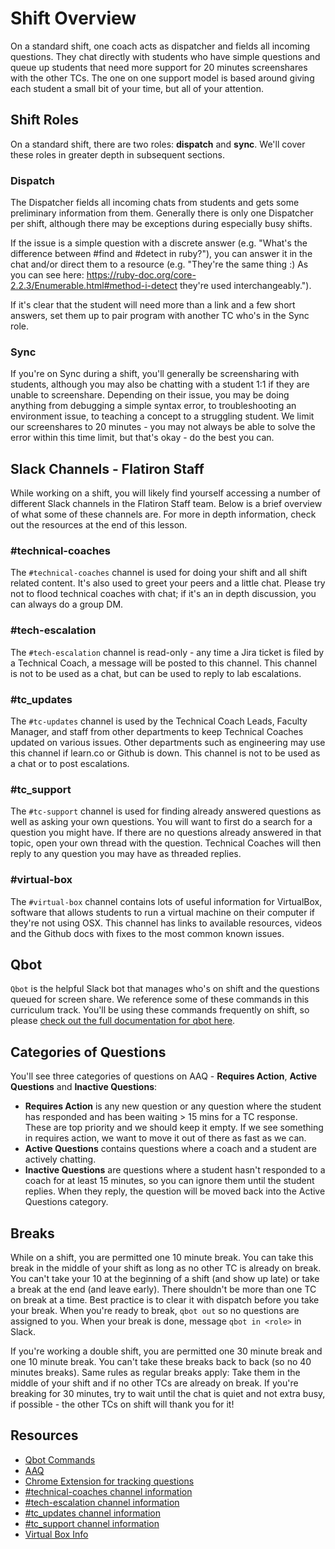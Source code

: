 # Shift Overview
On a standard shift, one coach acts as dispatcher and fields all incoming questions. They chat directly with students who have simple questions and queue up students that need more support for 20 minutes screenshares with the other TCs. The one on one support model is based around giving each student a small bit of your time, but all of your attention.

## Shift Roles
On a standard shift, there are two roles: **dispatch** and **sync**. We'll cover these roles in greater depth in subsequent sections.

### Dispatch
The Dispatcher fields all incoming chats from students and gets some preliminary information from them. Generally there is only one Dispatcher per shift, although there may be exceptions during especially busy shifts.

If the issue is a simple question with a discrete answer (e.g. "What's the difference between #find and #detect in ruby?"), you can answer it in the chat and/or direct them to a resource (e.g. "They're the same thing :) As you can see here: https://ruby-doc.org/core-2.2.3/Enumerable.html#method-i-detect they're used interchangeably.").

If it's clear that the student will need more than a link and a few short answers, set them up to pair program with another TC who's in the Sync role.

### Sync
If you're on Sync during a shift, you'll generally be screensharing with students, although you may also be chatting with a student 1:1 if they are unable to screenshare. Depending on their issue, you may be doing anything from debugging a simple syntax error, to troubleshooting an environment issue, to teaching a concept to a struggling student. We limit our screenshares to 20 minutes - you may not always be able to solve the error within this time limit, but that's okay - do the best you can.

## Slack Channels - Flatiron Staff
While working on a shift, you will likely find yourself accessing a number of different Slack channels in the Flatiron Staff team. Below is a brief overview of what some of these channels are. For more in depth information, check out the resources at the end of this lesson.

### #technical-coaches
The `#technical-coaches` channel is used for doing your shift and all shift related content. It's also used to greet your peers and a little chat. Please try not to flood technical coaches with chat; if it's an in depth discussion, you can always do a group DM.

### #tech-escalation
The `#tech-escalation` channel is read-only - any time a Jira ticket is filed by a Technical Coach, a message will be posted to this channel. This channel is not to be used as a chat, but can be used to reply to lab escalations.

### #tc_updates
The `#tc-updates` channel is used by the Technical Coach Leads, Faculty Manager, and staff from other departments to keep Technical Coaches updated on various issues. Other departments such as engineering may use this channel if learn.co or Github is down. This channel is not to be used as a chat or to post escalations.

### #tc_support
The `#tc-support` channel is used for finding already answered questions as well as asking your own questions. You will want to first do a search for a question you might have. If there are no questions already answered in that topic, open your own thread with the question. Technical Coaches will then reply to any question you may have as threaded replies.

### #virtual-box
The `#virtual-box` channel contains lots of useful information for VirtualBox, software that allows students to run a virtual machine on their computer if they're not using OSX. This channel has links to available resources, videos and the Github docs with fixes to the most common known issues.

## Qbot
`Qbot` is the helpful Slack bot that manages who's on shift and the questions queued for screen share. We reference some of these commands in this curriculum track. You'll be using these commands frequently on shift, so please [check out the full documentation for qbot here](https://github.com/flatiron-labs/technical-coach-resources/blob/master/qbot.md).

## Categories of Questions
You'll see three categories of questions on AAQ - **Requires Action**, **Active Questions** and **Inactive Questions**:

- **Requires Action** is any new question or any question where the student has responded and has been waiting > 15 mins for a TC response. These are top priority and we should keep it empty. If we see something in requires action, we want to move it out of there as fast as we can.
- **Active Questions** contains questions where a coach and a student are actively chatting.
- **Inactive Questions** are questions where a student hasn't responded to a coach for at least 15 minutes, so you can ignore them until the student replies. When they reply, the question will be moved back into the Active Questions category.

## Breaks
While on a shift, you are permitted one 10 minute break. You can take this break in the middle of your shift as long as no other TC is already on break. You can't take your 10 at the beginning of a shift (and show up late) or take a break at the end (and leave early). There shouldn't be more than one TC on break at a time. Best practice is to clear it with dispatch before you take your break. When you're ready to break, `qbot out` so no questions are assigned to you. When your break is done, message `qbot in <role>` in Slack.

If you're working a double shift, you are permitted one 30 minute break and one 10 minute break. You can't take these breaks back to back (so no 40 minutes breaks). Same rules as regular breaks apply: Take them in the middle of your shift and if no other TCs are already on break. If you're breaking for 30 minutes, try to wait until the chat is quiet and not extra busy, if possible - the other TCs on shift will thank you for it!


## Resources
* [Qbot Commands](https://github.com/flatiron-labs/technical-coach-resources/blob/master/qbot.md)
* [AAQ](https://learn.co/expert-chat)
* [Chrome Extension for tracking questions](https://chrome.google.com/webstore/detail/le3/hjjhpafjpkkjbdchnaeikofponobhngc)
* [#technical-coaches channel information](https://github.com/flatiron-labs/technical-coach-resources/blob/master/tc_channels/technical_coaches_channel.md)
* [#tech-escalation channel information](https://github.com/flatiron-labs/technical-coach-resources/blob/master/tc_channels/labs_escalation_channel.md)
* [#tc_updates channel information](https://github.com/flatiron-labs/technical-coach-resources/blob/master/tc_channels/technical_updates_channel.md)
* [#tc_support channel information](https://github.com/flatiron-labs/technical-coach-resources/blob/master/tc_channels/technical_support_channel.md)
* [Virtual Box Info](https://github.com/flatiron-labs/technical-coach-resources/blob/master/virtual-box-setup-errors-and-resources.md)
